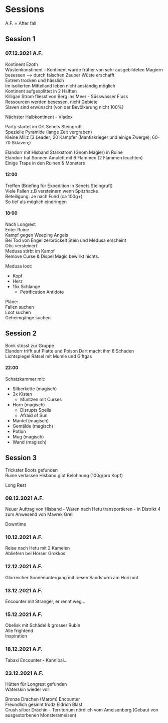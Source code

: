 # Sessions

A.F. = After fall

## Session 1  
### 07.12.2021 A.F.

Kontinent Ezoth  
Wüstenkonstinent - Kontinent wurde früher von sehr ausgebildeten Magiern besessen --> durch falschen Zauber Wüste erschafft  
Extrem trocken und hässlich  
Im isolierten Mittelland leben nicht anständig möglich  
Kontinent aufgesplittet in 2 Hälften  
Killigan Strom fliesst von Berg ins Meer - Süsswasser Fluss  
Ressourcen werden besessen, nicht Gebiete  
Slaven sind erwünscht (von der Bevölkerung nicht 100%)  
  
Nächster Halbkontinent - Vladox
  
Party startet im Ort Senets Steingruft  
Spezielle Pyramide (lange Zeit vergraben)  
Kleine Miliz (3 Leader; 20 Kämpfer (Mantiskrieger und einige Zwerge); 60-70 Sklaven;)  
  
Elandorr mit Hisband Starkstrom (Gnom Magier) in Ruine  
Elandorr hat Sonnen Amulett mit 6 Flammen (2 Flammen leuchten)  
Einige Traps in den Ruinen & Monsters  
  
#### 12:00  
Treffen (Briefing für Expedition in Senets Steingruft)  
Viele Fallen z.B versteinern wenn Spitzhacke  
Beteiligung: Je nach Fund (ca 100g+)  
So tief als möglich eindringen  
  
#### 18:00  
Nach Longrest  
Enter Ruine  
Kampf gegen Weeping Angels  
Bei Tod von Engel zerbröckelt Stein und Medusa erscheint  
Otic versteinert  
Medusa stirbt im Kampf  
Remove Curse & Dispel Magic bewirkt nichts.  
  
Medusa loot:

- Kopf 
- Herz 
- 15x Schlange
    * Petrification Antidote


  
Pläne:  
Fallen suchen  
Loot suchen  
Geheimgänge suchen  

## Session 2  

Bonk stösst zur Gruppe  
Elandorr trifft auf Platte und Poison Dart macht ihm 8 Schaden  
Lichtspiegel Rätsel mit Mumie und Giftgas  

#### 22:00

Schatzkammer mit:

 - Silberkette (magisch)
 - 3x Kisten
    * Müntzen mit Curses
 - Horn (magisch)
    * Disrupts Spells
    * Afraid of Sun
 - Mantel (magisch)
 - Gemälde (magisch)
 - Potion
 - Mug (magisch)
 - Wand (magisch)
  
## Session 3
  
Trickster Boots gefunden  
Ruine verlassen
Hisband gibt Belohnung (100g/pro Kopf)  
  
Long Rest  

### 08.12.2021 A.F.
  
Neuer Auftrag von Hisband - Waren nach Hetu transportieren - in Distrikt 4 zum Anwesend von Mavrek Grell

Downtime

### 10.12.2021 A.F.
  
Reise nach Hetu mit 2 Kamelen  
Abliefern bei Horser Grokkos  
  
### 12.12.2021 A.F.
  
Glorreicher Sonnenuntergang mit riesen Sandsturm am Horizont  
  
### 13.12.2021 A.F.
  
Encounter mit Stranger, er rennt weg...

### 15.12.2021 A.F.
  
Obelisk mit Schädel & grosser Rubin  
Alle frightend  
Inspiration  
  
### 18.12.2021 A.F.
  
Tabaxi Encounter - Kannibal...

### 23.12.2021 A.F.
  
Hütten für Longrest gefunden  
Waterskin wieder voll  
  
Bronze Drachen (Marom) Encounter  
Freundlich gesinnt trodz Eldrich Blast  
Crush silber Drächin - Territorium nördlich vom Ameisenberg (Gebaut von ausgestorbenen Monsterameisen)  